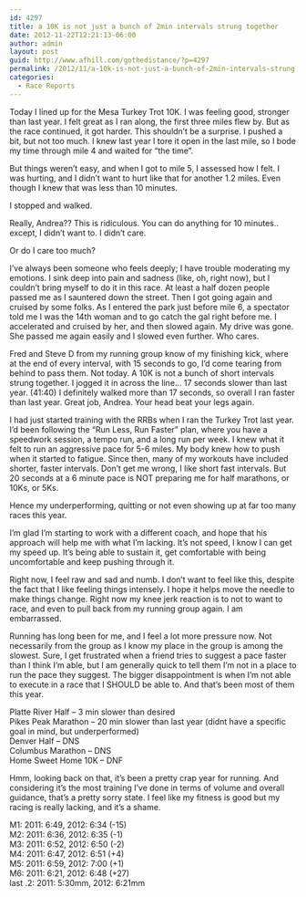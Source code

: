```yaml
---
id: 4297
title: a 10K is not just a bunch of 2min intervals strung together
date: 2012-11-22T12:21:13-06:00
author: admin
layout: post
guid: http://www.afhill.com/gothedistance/?p=4297
permalink: /2012/11/a-10k-is-not-just-a-bunch-of-2min-intervals-strung-together/
categories:
  - Race Reports
---
```

Today I lined up for the Mesa Turkey Trot 10K. I was feeling good, stronger than last year. I felt great as I ran along, the first three miles flew by. But as the race continued, it got harder. This shouldn&#8217;t be a surprise. I pushed a bit, but not too much. I knew last year I tore it open in the last mile, so I bode my time through mile 4 and waited for &#8220;the time&#8221;. 

But things weren&#8217;t easy, and when I got to mile 5, I assessed how I felt. I was hurting, and I didn&#8217;t want to hurt like that for another 1.2 miles. Even though I knew that was less than 10 minutes. 

I stopped and walked. 

Really, Andrea?? This is ridiculous. You can do anything for 10 minutes.. except, I didn&#8217;t want to. I didn&#8217;t care. 

Or do I care too much?

I&#8217;ve always been someone who feels deeply; I have trouble moderating my emotions. I sink deep into pain and sadness (like, oh, right now), but I couldn&#8217;t bring myself to do it in this race. At least a half dozen people passed me as I sauntered down the street. Then I got going again and cruised by some folks. As I entered the park just before mile 6, a spectator told me I was the 14th woman and to go catch the gal right before me. I accelerated and cruised by her, and then slowed again. My drive was gone. She passed me again easily and I slowed even further. Who cares. 

Fred and Steve D from my running group know of my finishing kick, where at the end of every interval, with 15 seconds to go, I&#8217;d come tearing from behind to pass them. Not today. A 10K is not a bunch of short intervals strung together. I jogged it in across the line&#8230; 17 seconds slower than last year. (41:40) I definitely walked more than 17 seconds, so overall I ran faster than last year. Great job, Andrea. Your head beat your legs again. 

I had just started training with the RRBs when I ran the Turkey Trot last year. I&#8217;d been following the &#8220;Run Less, Run Faster&#8221; plan, where you have a speedwork session, a tempo run, and a long run per week. I knew what it felt to run an aggressive pace for 5-6 miles. My body knew how to push when it started to fatigue. Since then, many of my workouts have included shorter, faster intervals. Don&#8217;t get me wrong, I like short fast intervals. But 20 seconds at a 6 minute pace is NOT preparing me for half marathons, or 10Ks, or 5Ks.

Hence my underperforming, quitting or not even showing up at far too many races this year.

I&#8217;m glad I&#8217;m starting to work with a different coach, and hope that his approach will help me with what I&#8217;m lacking. It&#8217;s not speed, I know I can get my speed up. It&#8217;s being able to sustain it, get comfortable with being uncomfortable and keep pushing through it. 

Right now, I feel raw and sad and numb. I don&#8217;t want to feel like this, despite the fact that I like feeling things intensely. I hope it helps move the needle to make things change. Right now my knee jerk reaction is to not to want to race, and even to pull back from my running group again. I am embarrassed. 

Running has long been for me, and I feel a lot more pressure now. Not necessarily from the group as I know my place in the group is among the slowest. Sure, I get frustrated when a friend tries to suggest a pace faster than I think I&#8217;m able, but I am generally quick to tell them I&#8217;m not in a place to run the pace they suggest. The bigger disappointment is when I&#8217;m not able to execute in a race that I SHOULD be able to. And that&#8217;s been most of them this year. 

Platte River Half &#8211; 3 min slower than desired  
Pikes Peak Marathon &#8211; 20 min slower than last year (didnt have a specific goal in mind, but underperformed)  
Denver Half &#8211; DNS  
Columbus Marathon &#8211; DNS  
Home Sweet Home 10K &#8211; DNF

Hmm, looking back on that, it&#8217;s been a pretty crap year for running. And considering it&#8217;s the most training I&#8217;ve done in terms of volume and overall guidance, that&#8217;s a pretty sorry state. I feel like my fitness is good but my racing is really lacking, and it&#8217;s a shame. 

M1: 2011: 6:49, 2012: 6:34 (-15)  
M2: 2011: 6:36, 2012: 6:35 (-1)  
M3: 2011: 6:52, 2012: 6:50 (-2)  
M4: 2011: 6:47, 2012: 6:51 (+4)  
M5: 2011: 6:59, 2012: 7:00 (+1)  
M6: 2011: 6:21, 2012: 6:48 (+27)  
last .2: 2011: 5:30mm, 2012: 6:21mm